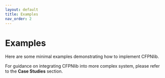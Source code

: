 ```yaml
---
layout: default
title: Examples
nav_order: 2
---
```


# Examples

Here are some minimal examples demonstrating how to implement CFPNlib.

For guidance on integrating CFPNlib into more complex system, please refer to the **Case Studies** section.